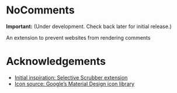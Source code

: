 # NoComments

**Important:**  (Under development. Check back later for initial release.)

An extension to prevent websites from rendering comments 


# Acknowledgements

* [Initial inspiration: Selective Scrubber extension](https://github.com/JakeSteam/SelectiveScrubber)
* [Icon source: Google’s Material Design icon library](https://material.io/resources/icons/)